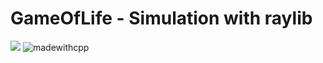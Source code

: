 # GameOfLife - Simulation with raylib
![](https://img.shields.io/static/v1?label=MADE%20WITH&message=C\+\+&color=red&style=for-the-badge&logo=C++)
![madewithcpp](https://forthebadge.com/images/badges/made-with-c-plus-plus.png)
